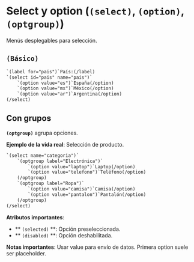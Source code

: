 # Select y option (`(select)`, `(option)`, `(optgroup)`)

Menús desplegables para selección.

## ``(Básico)``

```html
`(label for="pais")`País:(/label)
`(select id="pais" name="pais")`
    `(option value="es")`España(/option)
    `(option value="mx")`México(/option)
    `(option value="ar")`Argentina(/option)
(/select)
```

## Con grupos

**`(optgroup)`** agrupa opciones.

**Ejemplo de la vida real**: Selección de producto.

```html
`(select name="categoria")`
    `(optgroup label="Electrónica")`
        `(option value="laptop")`Laptop(/option)
        `(option value="telefono")`Teléfono(/option)
    (/optgroup)
    `(optgroup label="Ropa")`
        `(option value="camisa")`Camisa(/option)
        `(option value="pantalon")`Pantalón(/option)
    (/optgroup)
(/select)
```

**Atributos importantes**:
- ** ``(selected)`` **: Opción preseleccionada.
- ** ``(disabled)`` **: Opción deshabilitada.

**Notas importantes**: Usar value para envío de datos. Primera option suele ser placeholder.